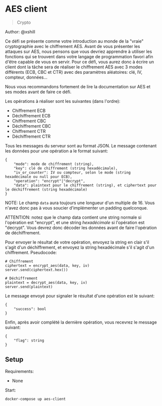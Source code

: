 # AES client

> Crypto

Author: @xshill

Ce défi se présente comme votre introduction au monde de la "vraie" cryptographie avec le chiffrement AES. Avant de vous présenter les attaques sur AES, nous pensons que vous devriez apprendre à utiliser les fonctions qui se trouvent dans votre langage de programmation favori afin d'être capable de vous en servir. Pour ce défi, vous aurez donc à écrire un client dont la tâche sera de réaliser le chiffrement AES avec 3 modes différents (ECB, CBC et CTR) avec des paramètres aléatoires: clé, IV, compteur, données...

Nous vous recommandons fortement de lire la documentation sur AES et ses modes avant de faire ce défi.

Les opérations à réaliser sont les suivantes (dans l'ordre):

- Chiffrement ECB
- Déchiffrement ECB
- Chiffrement CBC
- Déchiffrement CBC
- Chiffrement CTR
- Déchiffrement CTR

Tous les messages du serveur sont au format JSON. Le message contenant les données pour une opération a le format suivant:

```
{
    "mode": mode de chiffrement (string),
    "key": clé de chiffrement (string hexadécimale),
    "iv_or_counter": IV ou compteur, selon le mode (string hexadécimale ou null pour ECB),
    "operation": "encrypt"|"decrypt",
    "data": plaintext pour le chiffrement (string), et ciphertext pour le déchiffrement (string hexadécimale)
}
```

NOTE: Le champ `data` aura toujours une longueur d'un multiple de 16. Vous n'avez donc pas à vous soucier d'implémenter un padding quelconque.

ATTENTION: notez que le champ data contient une string normale si l'opération est "encrypt", et une string *hexadécimale* si l'opération est "decrypt". Vous devrez donc décoder les données avant de faire l'opération de déchiffrement.

Pour envoyer le résultat de votre opération, envoyez la string en clair s'il s'agit d'un déchiffrement, et envoyez la string hexadécimale s'il s'agit d'un chiffrement. Pseudocode:

```
# Chiffrement
ciphertext = encrypt_aes(data, key, iv)
server.send(ciphertext.hex())

# Déchiffrement
plaintext = decrypt_aes(data, key, iv)
server.send(plaintext)
```

Le message envoyé pour signaler le résultat d'une opération est le suivant:

```
{
    "success": bool
}
```

Enfin, après avoir complété la dernière opération, vous recevrez le message suivant:

```
{
    "flag": string
}
```

## Setup

Requirements:
- None

Start:

```
docker-compose up aes-client
```
